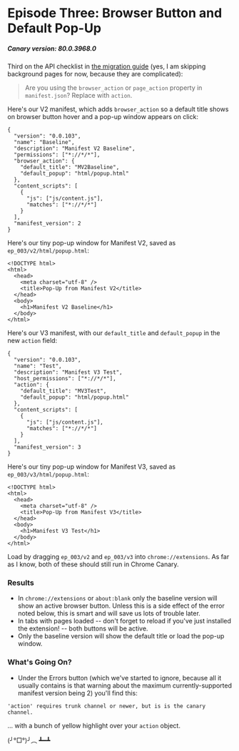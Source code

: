 # Episode Three: Browser Button and Default Pop-Up

##### Canary version: 80.0.3968.0

Third on the API checklist in [the migration guide](https://developer.chrome.com/extensions/migrating_to_manifest_v3) (yes, I am skipping background pages for now, because they are complicated):

> Are you using the `browser_action` or `page_action` property in `manifest.json`? Replace with `action`.

Here's our V2 manifest, which adds `browser_action` so a default title shows on browser button hover and a pop-up window appears on click:

````
{
  "version": "0.0.103",
  "name": "Baseline",
  "description": "Manifest V2 Baseline",
  "permissions": ["*://*/*"],
  "browser_action": {
    "default_title": "MV2Baseline",
    "default_popup": "html/popup.html"
  },
  "content_scripts": [
    {
      "js": ["js/content.js"],
      "matches": ["*://*/*"]
    }
  ],
  "manifest_version": 2
}
````

Here's our tiny pop-up window for Manifest V2, saved as `ep_003/v2/html/popup.html`:

````
<!DOCTYPE html>
<html>
  <head>
    <meta charset="utf-8" />
    <title>Pop-Up from Manifest V2</title>
  </head>
  <body>
    <h1>Manifest V2 Baseline</h1>
  </body>
</html>
````

Here's our V3 manifest, with our `default_title` and `default_popup` in the new `action` field:

````
{
  "version": "0.0.103",
  "name": "Test",
  "description": "Manifest V3 Test",
  "host_permissions": ["*://*/*"],
  "action": {
    "default_title": "MV3Test",
    "default_popup": "html/popup.html"
  },
  "content_scripts": [
    {
      "js": ["js/content.js"],
      "matches": ["*://*/*"]
    }
  ],
  "manifest_version": 3
}
````

Here's our tiny pop-up window for Manifest V3, saved as `ep_003/v3/html/popup.html`:

````
<!DOCTYPE html>
<html>
  <head>
    <meta charset="utf-8" />
    <title>Pop-Up from Manifest V3</title>
  </head>
  <body>
    <h1>Manifest V3 Test</h1>
  </body>
</html>
````

Load by dragging `ep_003/v2` and `ep_003/v3` into `chrome://extensions`.  As far as I know, both of these should still run in Chrome Canary.

### Results

- In `chrome://extensions` or `about:blank` only the baseline version will show an active browser button.  Unless this is a side effect of the error noted below, this is smart and will save us lots of trouble later.
- In tabs with pages loaded -- don't forget to reload if you've just installed the extension! -- both buttons will be active.
- Only the baseline version will show the default title or load the pop-up window.

### What's Going On?

- Under the Errors button (which we've started to ignore, because all it usually contains is that warning about the maximum currently-supported manifest version being 2) you'll find this:

````'action' requires trunk channel or newer, but is is the canary channel.````

... with a bunch of yellow highlight over your `action` object.  

(╯°□°)╯︵ ┻━┻
